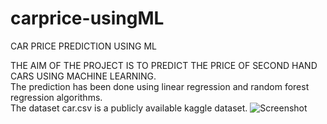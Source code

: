 # carprice-usingML
CAR PRICE PREDICTION USING ML

THE AIM OF THE PROJECT IS TO PREDICT THE PRICE OF SECOND HAND CARS USING MACHINE LEARNING.<br/>
The prediction has been done using linear regression and random forest regression algorithms.<br/>
The dataset car.csv is a publicly available kaggle dataset.
![Screenshot](Screenshot(209).png)

      

